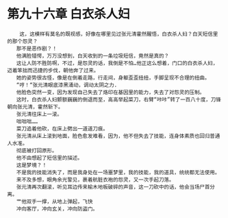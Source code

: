 # 第九十六章 白衣杀人妇
        这，这模样有莫名的既视感，好像在哪里见过张元清霍然醒悟，白衣杀人妇？白天短信里的那个怨灵？
       那不是恶作剧？！
       他满脸错愕，万万没想到，白天收到的一条垃圾短信，竟然是真的？
       这让人防不胜防啊，不过，是怨灵的话，我倒是不怕…他正这么想着，门口的白衣杀人妇，迈着笨拙而迅捷的步伐，朝他奔了过来。
       她的姿势很古怪，像是在倒着走路，行走间，身躯歪歪扭扭，手脚呈现不合理的扭曲。
       “哼！“张元清眼底漆黑涌动，调动太阴之力.
       他脸色突然一变，因为发现自己失去了烙印在基因里的能力，失去了对怨灵的压制。
       这时，白衣杀人妇颤额巍巍的倒退而至，高高举起菜刀，右臂“咔咔”转了一百八十度，刀锋朝向张元清，霍然斩下。
       张元清往床上一滚。
       咄咄咄……
       菜刀追着他砍，在床上劈出一道道刀痕。
       张元清从床上滚到地面，脸色愈发难看，因为，他不但失去了技能，连身体素质也回归普通人水准。
       彻底被打回原形。
       他不由想起了短信里的描述。
       这是梦境？！
       不是我的技能消失了，而是我身处在一场噩梦里，我的技能，我的道具，统统都无法使用。
       来不及多想，眼角余光警见，裹着航脏衣袍的怨灵，又一次手起刀落。
       张元清再次翻滚，听见耳边传来榆木地板破碎的声音，这一刀砍中的话，他会当场尸首分离。
       艹他双手一撑，从地上弹起，飞快
       冲向客厅，冲向玄关，冲向防盗门。